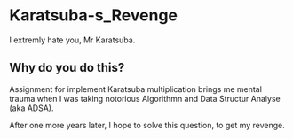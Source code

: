 # Karatsuba-s_Revenge
I extremly hate you, Mr Karatsuba.

## Why do you do this?
Assignment for implement Karatsuba multiplication brings me mental trauma when I was taking notorious Algorithmn and Data Structur Analyse (aka ADSA).

After one more years later, I hope to solve this question, to get my revenge.
